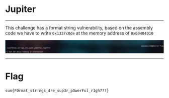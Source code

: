 # Jupiter
---
This challenge has a format string vulnerability, based on the assembly code we have to write `0x1337c0de` at the memory address of `0x00404010`

![](images/image.png)

---
# Flag
`sun{F0rmat_str!ngs_4re_sup3r_pOwerFul_r1gh7??}`